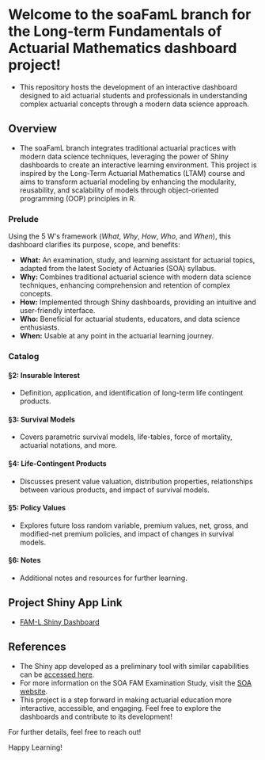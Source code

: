 # Welcome to the soaFamL branch for the Long-term Fundamentals of Actuarial Mathematics dashboard project! 

- This repository hosts the development of an interactive dashboard designed to aid actuarial students and professionals in understanding complex actuarial concepts through a modern data science approach.

## Overview

- The soaFamL branch integrates traditional actuarial practices with modern data science techniques, leveraging the power of Shiny dashboards to create an interactive learning environment. This project is inspired by the Long-Term Actuarial Mathematics (LTAM) course and aims to transform actuarial modeling by enhancing the modularity, reusability, and scalability of models through object-oriented programming (OOP) principles in R.

### Prelude

Using the 5 W's framework (*What*, *Why*, *How*, *Who*, and *When*), this dashboard clarifies its purpose, scope, and benefits:

  - **What:** An examination, study, and learning assistant for actuarial topics, adapted from the latest Society of Actuaries (SOA) syllabus.
  - **Why:** Combines traditional actuarial science with modern data science techniques, enhancing comprehension and retention of complex concepts.
  - **How:** Implemented through Shiny dashboards, providing an intuitive and user-friendly interface.
  - **Who:** Beneficial for actuarial students, educators, and data science enthusiasts.
  - **When:** Usable at any point in the actuarial learning journey.

### Catalog

#### **§2: Insurable Interest**
  - Definition, application, and identification of long-term life contingent products.
#### **§3: Survival Models**
  - Covers parametric survival models, life-tables, force of mortality, actuarial notations, and more.
#### **§4: Life-Contingent Products**
  - Discusses present value valuation, distribution properties, relationships between various products, and impact of survival models.
#### **§5: Policy Values**
  - Explores future loss random variable, premium values, net, gross, and modified-net premium policies, and impact of changes in survival models.
#### **§6: Notes**
  - Additional notes and resources for further learning.

## Project Shiny App Link
  - [FAM-L Shiny Dashboard](https://14j8a5-alfred0ij.shinyapps.io/soaFamL_shinyDashboard/)

## References

  - The Shiny app developed as a preliminary tool with similar capabilities can be [accessed here](https://alfredijeomah.shinyapps.io/calculator/).
  - For more information on the SOA FAM Examination Study, visit the [SOA website](https://www.soa.org/education/exam-req/edu-exam-fam/).
  - This project is a step forward in making actuarial education more interactive, accessible, and engaging. Feel free to explore the dashboards and contribute to its development!

For further details, feel free to reach out!

Happy Learning!
